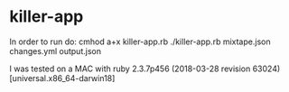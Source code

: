 # killer-app

In order to run do:
  cmhod a+x killer-app.rb
  ./killer-app.rb mixtape.json changes.yml output.json

I was tested on a MAC with ruby 2.3.7p456 (2018-03-28 revision 63024) [universal.x86_64-darwin18]